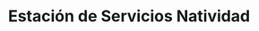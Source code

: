 ---
title: "Estación de Servicios Natividad"
url: /caracas/estacion-de-servicios-natividad/
shop: comodidad
---